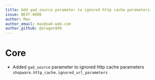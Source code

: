 ```yaml
---
title: Add gad_source parameter to ignored http cache parameters
issue: NEXT-0000
author: Max
author_email: max@swk-web.com
author_github: @aragon999
---
```

# Core
* Added `gad_source` parameter to ignored http cache parameters `shopware.http_cache.ignored_url_parameters`
